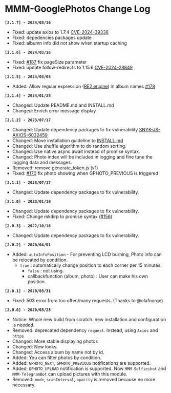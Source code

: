 # MMM-GooglePhotos Change Log

**`[2.1.7] - 2024/03/16`**
- Fixed: update axios to 1.7.4 [CVE-2024-39338](https://security.snyk.io/vuln/SNYK-JS-AXIOS-7361793) 
- Fixed: depedencies packages update
- Fixed: albumn info did not show when startup caching 

**`[2.1.6] - 2024/03/16`**
- Fixed: [#187](https://github.com/hermanho/MMM-GooglePhotos/issues/187) fix pageSize parameter 
- Fixed: update follow-redirects to 1.15.6 [CVE-2024-28849](https://github.com/advisories/GHSA-cxjh-pqwp-8mfp) 

**`[2.1.5] - 2024/03/08`**
- Added: Allow regular expression ([RE2 engine](https://github.com/google/re2)) in album names [#179](https://github.com/hermanho/MMM-GooglePhotos/issues/179)

**`[2.1.4] - 2024/01/28`**
- Changed: Update README.md and INSTALL.md
- Changed: Enrich error message display

**`[2.1.2] - 2023/07/17`**

- Changed: Update dependency packages to fix vulnerability [SNYK-JS-AXIOS-6032459](https://snyk.io/vuln/SNYK-JS-AXIOS-6032459)
- Changed: Move installation guideline to [INSTALL.md](INSTALL.md)
- Changed: Use shuffle algorithm to do random sorting.
- Changed: Use native async await instead of promise syntax.
- Changed: Photo index will be included in logging and fine tune the logging data and messages.
- Removed: remove generate_token.js (v1)
- Fixed: [#170](https://github.com/hermanho/MMM-GooglePhotos/issues/170) fix photo showing when GPHOTO_PREVIOUS is triggered

**`[2.1.1] - 2023/07/17`**

- Changed: Update dependency packages to fix vulnerability.

**`[2.1.0] - 2023/01/19`**

- Changed: Update dependency packages to fix vulnerability.
- Fixed: Change mkdirp to promise syntax ([#156](https://github.com/hermanho/MMM-GooglePhotos/issues/156))

**`[2.0.3] - 2022/10/18`**

- Changed: Update dependency packages to fix vulnerability.

**`[2.0.2] - 2020/04/01`**

- Added: `autoInfoPosition` - For preventing LCD burning, Photo info can be relocated by condition.
  - `true` : automatically change position to each corner per 15 minutes.
    - `false` : not using.
    - callbackfunction (album, photo) : User can make his own position.

**`[2.0.1] - 2020/03/31`**

- Fixed: 503 error from too often/many requests. (Thanks to @olafnorge)

**`[2.0.0] - 2020/03/23`**

- Notice: Whole new build from scratch. new installation and configuration is needed.
- Removed: deprecated dependency `request`. Instead, using `Axios` and `https`
- Changed: More stable displaying photos
- Changed: New looks.
- Changed: Access album by name not by id.
- Added: You can filter photos by condition.
- Added: `GPHOTO_NEXT`, `GPHOTO_PREVIOUS` notifications are supported.
- Added: `GPHOTO_UPLOAD` notification is supported. Now `MMM-Selfieshot` and `MMM-TelegramBot` can upload pictures with this module.
- Removed: `mode`, `scanInterval`, `opacity` is removed because no more necessary.
